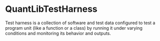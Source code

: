 # QuantLibTestHarness
Test harness is a collection of software and test data configured to test a program unit (like a function or a class) by running it under varying conditions and monitoring its behavior and outputs.
